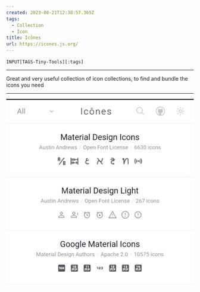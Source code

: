 ```yaml
---
created: 2023-08-21T12:38:57.365Z
tags: 
  - Collection
  - Icon
title: Icônes
url: https://icones.js.org/
---
```

```meta-bind
INPUT[TAGS-Tiny-Tools][:tags]
```

___
Great and very useful collection of icon collections, to find and bundle the icons you need
___

![](_attachments/icnes.jpg)
